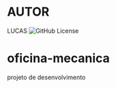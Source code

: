 # AUTOR 
LUCAS
![GitHub License](https://img.shields.io/github/license/lucashenriquepereirasilva/oficina-mecanica)

# oficina-mecanica
projeto de desenvolvimento


